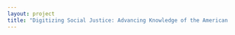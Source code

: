 ```yaml
--- 
layout: project 
title: "Digitizing Social Justice: Advancing Knowledge of the American 20th Century Catholic Social Action Movement" 
---
```




